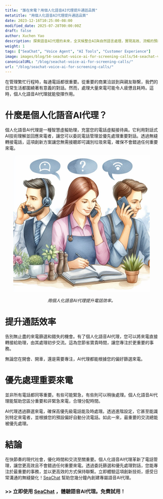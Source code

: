 ```yaml
---
title: "誰在來電？用個人化語音AI代理提升通話品質"
metatitle: "用個人化語音AI代理提升通話品質"
date: 2023-12-16T10:25:00-08:00
modified_date: 2025-07-28T00:00:00Z
draft: false
author: Xuchen Yao
description: 探索語音AI代理的未來，全天候整合AI與自然語言處理，實現高效、流暢的預約安排。
weight: 1
tags: ["SeaChat", "Voice Agent", "AI Tools", "Customer Experience"]
image: images/blog/54-seachat-voice-ai-for-screening-calls/54-seachat-voice-ai-for-screening-calls.png
canonicalURL: "/blog/seachat-voice-ai-for-screening-calls/"
url: "/blog/seachat-voice-ai-for-screening-calls/"
---
```


在管理繁忙行程時，每通電話都很重要。從重要的商業洽談到與親友聯繫，我們的日常生活都圍繞著有意義的對話。然而，處理大量來電可能令人疲憊且耗時。這時，個人化語音AI代理就能發揮作用。

# 什麼是個人化語音AI代理？

個人化語音AI代理是一種智慧虛擬助理，充當您的電話虛擬接待員。它利用對話式AI技術理解並回應來電者，讓您可以委託電話管理並優先處理重要對話。透過無縫轉接電話，這項創新方案讓您無需接聽即可識別垃圾來電，確保不會錯過任何重要來電。

<center>
<img height="450px" src="/images/blog/50x-all-seachat-agents/transfer-to-and-from-ai-agent.jpeg" alt="用個人化語音AI代理提升電話效率。"/>

*用個人化語音AI代理提升電話效率。*
</center>

# 提升通話效率

告別無止盡的來電篩選和錯失的機會。有了個人化語音AI代理，您可以將來電直接轉接給助理，由其處理初步交流。這為您節省寶貴時間，讓您專注於更重要的事務。

無論您在開會、開車，還是需要專注，AI代理都能根據您的偏好篩選來電。

# 優先處理重要來電

並非所有電話都同等重要。有些可能緊急，有些則可以稍後處理。個人化語音AI代理能幫助您區分重要和非緊急來電，合理分配時間。

AI代理透過篩選來電，確保高優先級電話能及時處理。透過進階設定，它甚至能識別特定來電者，並根據您的預設偏好自動分流電話。如此一來，最重要的交流總能被優先處理。

# 結論

在快節奏的現代社會，優化時間和交流至關重要。個人化語音AI代理革新了電話管理，讓您更高效且不會錯過任何重要來電。透過委託篩選和優先處理對話，您能專注於最重要的事務，並以更高效的方式保持聯繫。立即體驗這項創新技術，感受日常溝通的無縫變化！[SeaChat](https://chat.seasalt.ai/?utm_source=blog) 幫助您幾分鐘內創建專屬語音AI代理。

### >> 立即使用 [SeaChat](https://chat.seasalt.ai/?utm_source=blog) ，體驗語音AI代理。免費試用！
